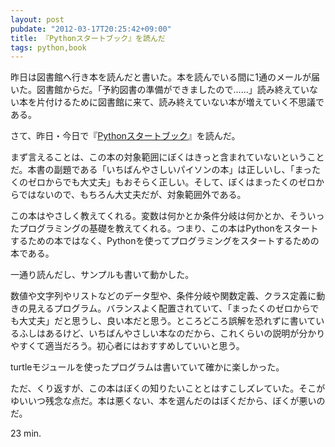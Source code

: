```yaml
---
layout: post
pubdate: "2012-03-17T20:25:42+09:00"
title: 『Pythonスタートブック』を読んだ
tags: python,book
---
```

昨日は図書館へ行き本を読んだと書いた。本を読んでいる間に1通のメールが届いた。図書館からだ。「予約図書の準備ができましたので……」読み終えていない本を片付けるために図書館に来て、読み終えていない本が増えていく不思議である。

さて、昨日・今日で『[Pythonスタートブック](http://amazon.jp/o/ASIN/4774142298/bouzuya-22)』を読んだ。

まず言えることは、この本の対象範囲にぼくはきっと含まれていないということだ。本書の副題である「いちばんやさしいパイソンの本」は正しいし、「まったくのゼロからでも大丈夫」もおそらく正しい。そして、ぼくはまったくのゼロからではないので、もちろん大丈夫だが、対象範囲外である。

この本はやさしく教えてくれる。変数は何かとか条件分岐は何かとか、そういったプログラミングの基礎を教えてくれる。つまり、この本はPythonをスタートするための本ではなく、Pythonを使ってプログラミングをスタートするための本である。

一通り読んだし、サンプルも書いて動かした。

数値や文字列やリストなどのデータ型や、条件分岐や関数定義、クラス定義に動きの見えるプログラム。バランスよく配置されていて、「まったくのゼロからでも大丈夫」だと思うし、良い本だと思う。ところどころ誤解を恐れずに書いているふしはあるけど、いちばんやさしい本なのだから、これくらいの説明が分かりやすくて適当だろう。初心者にはおすすめしていいと思う。

turtleモジュールを使ったプログラムは書いていて確かに楽しかった。

ただ、くり返すが、この本はぼくの知りたいこととはすこしズレていた。そこがゆいいつ残念な点だ。本は悪くない、本を選んだのはぼくだから、ぼくが悪いのだ。

23 min.
